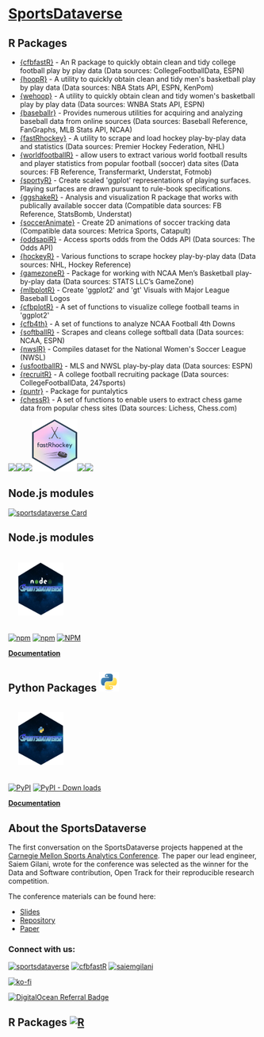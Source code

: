# [SportsDataverse](https://sportsdataverse.org/ "The home page of the SportsDataverse Organization")


## R Packages

- [{cfbfastR}](https://cfbfastR.sportsdataverse.org/) - An R package to quickly obtain clean and tidy college football play by play data (Data sources: CollegeFootballData, ESPN)
- [{hoopR}](https://hoopR.sportsdataverse.org/) - A utility to quickly obtain clean and tidy men's
    basketball play by play data (Data sources: NBA Stats API, ESPN, KenPom)
- [{wehoop}](https://wehoop.sportsdataverse.org/) - A utility to quickly obtain clean and tidy women's
    basketball play by play data (Data sources: WNBA Stats API, ESPN)
- [{baseballr}](https://BillPetti.github.io/baseballr/) - Provides numerous utilities for acquiring and analyzing
    baseball data from online sources (Data sources: Baseball Reference, FanGraphs, MLB Stats API, NCAA)
- [{fastRhockey}](https://fastrhockey.sportsdataverse.org/) - A utility to scrape and load hockey play-by-play data and statistics (Data sources: Premier Hockey Federation, NHL)
- [{worldfootballR}](https://jaseziv.github.io/worldfootballR/) - allow users to extract various world football results and player statistics from popular football (soccer) data sites (Data sources: FB Reference, Transfermarkt, Understat, Fotmob)
- [{sportyR}](https://sportyr.sportsdataverse.org/) - Create scaled 'ggplot' representations of playing surfaces. Playing surfaces are drawn pursuant to rule-book specifications.
- [{ggshakeR}](https://abhiamishra.github.io/ggshakeR/) - Analysis and visualization R package that works with publically available soccer data (Compatible data sources: FB Reference, StatsBomb, Understat)
- [{soccerAnimate}](https://github.com/Dato-Futbol/soccerAnimate) - Create 2D animations of soccer tracking data (Compatible data sources: Metrica Sports, Catapult)
- [{oddsapiR}](https://oddsapir.sportsdataverse.org/) - Access sports odds from the Odds API (Data sources: The Odds API)
- [{hockeyR}](https://hockeyr.netlify.app/) - Various functions to scrape hockey play-by-play data (Data sources: NHL, Hockey Reference)
- [{gamezoneR}](https://jacklich10.github.io/gamezoneR/) - Package for working with NCAA Men’s Basketball play-by-play data (Data sources: STATS LLC’s GameZone)
- [{mlbplotR}](https://camdenk.github.io/mlbplotR/) - Create 'ggplot2' and 'gt' Visuals with Major League Baseball Logos
- [{cfbplotR}](https://cfbplotr.sportsdataverse.org/) - A set of functions to visualize college football teams in 'ggplot2'
- [{cfb4th}](http://cfb4th.sportsdataverse.org/) - A set of functions to analyze NCAA Football 4th Downs
- [{softballR}](https://github.com/sportsdataverse/softballR) - Scrapes and cleans college softball data (Data sources: NCAA, ESPN)
- [{nwslR}](https://github.com/nwslR/nwslR) - Compiles dataset for the National Women's Soccer League (NWSL)
- [{usfootballR}](https://usfootballr.sportsdataverse.org/) - MLS and NWSL play-by-play data (Data sources: ESPN)
- [{recruitR}](https://recruitr.sportsdataverse.org/) - A college football recruiting package (Data sources: CollegeFootballData, 247sports)
- [{puntr}](https://puntalytics.github.io/puntr) - Package for puntalytics
- [{chessR}](https://jaseziv.github.io/chessR/) - A set of functions to enable users to extract chess game data from popular chess sites (Data sources: Lichess, Chess.com)

<a href='https://cfbfastR.sportsdataverse.org/'><img src='https://raw.githubusercontent.com/sportsdataverse/cfbfastR/master/logo.png' width="18%" min-width="100px" /></a><a href='https://hoopR.sportsdataverse.org/'><img src="https://raw.githubusercontent.com/sportsdataverse/hoopR/master/logo.png" width="18%" min-width="100px"/></a><a href='https://wehoop.sportsdataverse.org'><img src="https://raw.githubusercontent.com/sportsdataverse/wehoop/master/logo.png" width="18%" min-width="100px"/></a><a href='https://fastRhockey.sportsdataverse.org/'><img src='https://raw.githubusercontent.com/benhowell71/fastRhockey/main/logo.png' width="18%" min-width="100px" /></a><a href='https://jaseziv.github.io/worldfootballR/'><img src='https://raw.githubusercontent.com/sportsdataverse/sportsdataverse-R/main/data-raw/worldfootballR-logo.png' width="18%" min-width="100px" /></a><a href='https://sportyR.sportsdataverse.org/'><img src='https://raw.githubusercontent.com/rossdrucker/sportyR/main/logos/sportyr-logo-hex.png' width="18%" min-width="100px" /></a>

## Node.js modules <a href="https://nodejs.org" target="_blank">

[![sportsdataverse Card](https://github-readme-stats.vercel.app/api/pin/?username=sportsdataverse&repo=sportsdataverse-js&hide_border=true&show_icons=true&theme=monokai)](https://github.com/sportsdataverse/sportsdataverse-js)



## Node.js modules

<a href='https://www.npmjs.com/package/sportsdataverse'><img src='https://raw.githubusercontent.com/sportsdataverse/.github/main/profile/sdv-js.png' style="float:center;margin:20px"  width="18%" min-width="100px"/></a>

[![npm](https://img.shields.io/npm/v/sportsdataverse?style=for-the-badge)](https://js.sportsdataverse.org/)  [![npm](https://img.shields.io/npm/dm/sportsdataverse?style=for-the-badge)](https://www.npmjs.com/package/sportsdataverse)
<a href='https://www.npmjs.com/package/sportsdataverse'>[![NPM](https://nodei.co/npm/sportsdataverse.png)](https://npmjs.org/package/sportsdataverse)</a>

[**Documentation**](https://js.sportsdataverse.org/)

## Python Packages <a href="https://pypi.org/user/saiemgilani/" alt="Saiem's Python Packages" target="_blank"> <img src="https://raw.githubusercontent.com/devicons/devicon/master/icons/python/python-original.svg" alt="python" width="40" height="40"/> </a>

<a href='https://pypi.org/project/sportsdataverse/'><img src='https://raw.githubusercontent.com/sportsdataverse/.github/main/profile/sdv-py-logo.png' style="float:center;margin:20px"  width="18%" min-width="100px"  /></a>

[![PyPI](https://img.shields.io/pypi/v/sportsdataverse?label=sportsdataverse&logo=python&style=for-the-badge)](https://pypi.org/project/sportsdataverse/) <a href='https://pypi.org/project/sportsdataverse/'><img alt="PyPI - Down
loads" src="https://img.shields.io/pypi/dm/sportsdataverse?style=for-the-badge"></a>

[**Documentation**](https://py.sportsdataverse.org/)


## About the SportsDataverse

The first conversation on the SportsDataverse projects happened at the [Carnegie Mellon Sports Analytics Conference](https://www.stat.cmu.edu/cmsac/conference/2021/). The paper our lead engineer, Saiem Gilani, wrote for the conference was selected as the winner for the Data and Software contribution, Open Track for their reproducible research competition.

The conference materials can be found here:
  - [Slides](https://saiemgilani.github.io/The_SportsDataverse_Initiative/)
  - [Repository](https://github.com/saiemgilani/The_SportsDataverse_Initiative)
  - [Paper](https://www.stat.cmu.edu/cmsac/conference/2021/assets/pdf/SaiemGilani.pdf)



<h3 align="left">Connect with us:</h3>
<a href="https://twitter.com/sportsdataverse" target="blank"><img src="https://img.shields.io/twitter/follow/sportsdataverse?color=blue&label=%40sportsdataverse&logo=twitter&style=for-the-badge" alt="sportsdataverse" /></a> <a href="https://twitter.com/cfbfastR" target="blank"><img src="https://img.shields.io/twitter/follow/cfbfastR?color=blue&label=%40cfbfastR&logo=twitter&style=for-the-badge" alt="cfbfastR" /></a> <a href="https://twitter.com/saiemgilani" target="blank"><img src="https://img.shields.io/twitter/follow/saiemgilani?color=blue&label=%40saiemgilani&logo=twitter&style=for-the-badge" alt="saiemgilani" /></a>

[![ko-fi](https://ko-fi.com/img/githubbutton_sm.svg)](https://ko-fi.com/G2G0KJ588)

[![DigitalOcean Referral Badge](https://web-platforms.sfo2.cdn.digitaloceanspaces.com/WWW/Badge%201.svg)](https://www.digitalocean.com/?refcode=38816e14651f&utm_campaign=Referral_Invite&utm_medium=Referral_Program&utm_source=badge)



## R Packages <a href="https://www.r-project.org/" target="_blank" alt="R"> <img src="https://www.vectorlogo.zone/logos/r-project/r-project-icon.svg" alt="R" width="40" height="40"/> </a>
